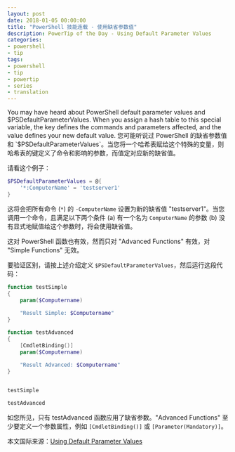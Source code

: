 ```yaml
---
layout: post
date: 2018-01-05 00:00:00
title: "PowerShell 技能连载 - 使用缺省参数值"
description: PowerTip of the Day - Using Default Parameter Values
categories:
- powershell
- tip
tags:
- powershell
- tip
- powertip
- series
- translation
---
```

You may have heard about PowerShell default parameter values and $PSDefaultParameterValues. When you assign a hash table to this special variable, the key defines the commands and parameters affected, and the value defines your new default value.
您可能听说过 PowerShell 的缺省参数值和 `$PSDefaultParameterValues`。当您将一个哈希表赋给这个特殊的变量，则哈希表的键定义了命令和影响的参数，而值定对应新的缺省值。

请看这个例子：

```powershell
$PSDefaultParameterValues = @{
    '*:ComputerName' = 'testserver1'
}
```

这将会把所有命令 (`*`) 的 `-ComputerName` 设置为新的缺省值 "testserver1"。当您调用一个命令，且满足以下两个条件 (a) 有一个名为 `ComputerName` 的参数 (b) 没有显式地赋值给这个参数时，将会使用缺省值。

这对 PowerShell 函数也有效，然而只对 "Advanced Functions" 有效，对 "Simple Functions" 无效。

要验证区别，请按上述介绍定义 `$PSDefaultParameterValues`，然后运行这段代码：

```powershell
function testSimple
{ 
    param($Computername) 
    
    "Result Simple: $Computername" 
}

function testAdvanced
{ 
    [CmdletBinding()]
    param($Computername) 
    
    "Result Advanced: $Computername" 
}


testSimple

testAdvanced
```

如您所见，只有 testAdvanced 函数应用了缺省参数。"Advanced Functions" 至少要定义一个参数属性，例如 `[CmdletBinding()]` 或 `[Parameter(Mandatory)]`。

<!--more-->
本文国际来源：[Using Default Parameter Values](http://community.idera.com/powershell/powertips/b/tips/posts/using-default-parametervalues)
